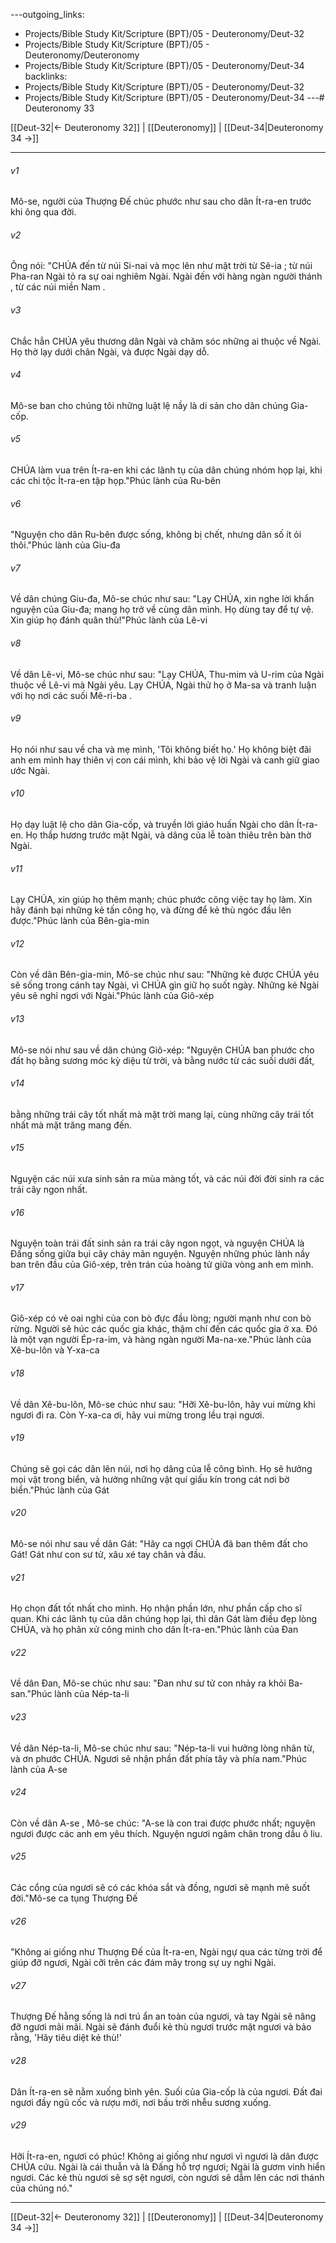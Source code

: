 ---outgoing_links:
  - Projects/Bible Study Kit/Scripture (BPT)/05 - Deuteronomy/Deut-32
  - Projects/Bible Study Kit/Scripture (BPT)/05 - Deuteronomy/Deuteronomy
  - Projects/Bible Study Kit/Scripture (BPT)/05 - Deuteronomy/Deut-34
backlinks:
  - Projects/Bible Study Kit/Scripture (BPT)/05 - Deuteronomy/Deut-32
  - Projects/Bible Study Kit/Scripture (BPT)/05 - Deuteronomy/Deut-34
---# Deuteronomy 33

[[Deut-32|← Deuteronomy 32]] | [[Deuteronomy]] | [[Deut-34|Deuteronomy 34 →]]
***



###### v1 
Mô-se, người của Thượng Đế chúc phước như sau cho dân Ít-ra-en trước khi ông qua đời. 

###### v2 
Ông nói: "CHÚA đến từ núi Si-nai và mọc lên như mặt trời từ Sê-ia ; từ núi Pha-ran Ngài tỏ ra sự oai nghiêm Ngài. Ngài đến với hàng ngàn người thánh , từ các núi miền Nam . 

###### v3 
Chắc hẳn CHÚA yêu thương dân Ngài và chăm sóc những ai thuộc về Ngài. Họ thờ lạy dưới chân Ngài, và được Ngài dạy dỗ. 

###### v4 
Mô-se ban cho chúng tôi những luật lệ nầy là di sản cho dân chúng Gia-cốp. 

###### v5 
CHÚA làm vua trên Ít-ra-en khi các lãnh tụ của dân chúng nhóm họp lại, khi các chi tộc Ít-ra-en tập họp."Phúc lành của Ru-bên 

###### v6 
"Nguyện cho dân Ru-bên được sống, không bị chết, nhưng dân số ít ỏi thôi."Phúc lành của Giu-đa 

###### v7 
Về dân chúng Giu-đa, Mô-se chúc như sau: "Lạy CHÚA, xin nghe lời khẩn nguyện của Giu-đa; mang họ trở về cùng dân mình. Họ dùng tay để tự vệ. Xin giúp họ đánh quân thù!"Phúc lành của Lê-vi 

###### v8 
Về dân Lê-vi, Mô-se chúc như sau: "Lạy CHÚA, Thu-mim và U-rim của Ngài thuộc về Lê-vi mà Ngài yêu. Lạy CHÚA, Ngài thử họ ở Ma-sa và tranh luận với họ nơi các suối Mê-ri-ba . 

###### v9 
Họ nói như sau về cha và mẹ mình, 'Tôi không biết họ.' Họ không biệt đãi anh em mình hay thiên vị con cái mình, khi bảo vệ lời Ngài và canh giữ giao ước Ngài. 

###### v10 
Họ dạy luật lệ cho dân Gia-cốp, và truyền lời giáo huấn Ngài cho dân Ít-ra-en. Họ thắp hương trước mặt Ngài, và dâng của lễ toàn thiêu trên bàn thờ Ngài. 

###### v11 
Lạy CHÚA, xin giúp họ thêm mạnh; chúc phước công việc tay họ làm. Xin hãy đánh bại những kẻ tấn công họ, và đừng để kẻ thù ngóc đầu lên được."Phúc lành của Bên-gia-min 

###### v12 
Còn về dân Bên-gia-min, Mô-se chúc như sau: "Những kẻ được CHÚA yêu sẽ sống trong cánh tay Ngài, vì CHÚA gìn giữ họ suốt ngày. Những kẻ Ngài yêu sẽ nghỉ ngơi với Ngài."Phúc lành của Giô-xép 

###### v13 
Mô-se nói như sau về dân chúng Giô-xép: "Nguyện CHÚA ban phước cho đất họ bằng sương móc kỳ diệu từ trời, và bằng nước từ các suối dưới đất, 

###### v14 
bằng những trái cây tốt nhất mà mặt trời mang lại, cùng những cây trái tốt nhất mà mặt trăng mang đến. 

###### v15 
Nguyện các núi xưa sinh sản ra mùa màng tốt, và các núi đời đời sinh ra các trái cây ngon nhất. 

###### v16 
Nguyện toàn trái đất sinh sản ra trái cây ngon ngọt, và nguyện CHÚA là Đấng sống giữa bụi cây cháy mãn nguyện. Nguyện những phúc lành nầy ban trên đầu của Giô-xép, trên trán của hoàng tử giữa vòng anh em mình. 

###### v17 
Giô-xép có vẻ oai nghi của con bò đực đầu lòng; người mạnh như con bò rừng. Người sẽ húc các quốc gia khác, thậm chí đến các quốc gia ở xa. Đó là một vạn người Ép-ra-im, và hàng ngàn người Ma-na-xe."Phúc lành của Xê-bu-lôn và Y-xa-ca 

###### v18 
Về dân Xê-bu-lôn, Mô-se chúc như sau: "Hỡi Xê-bu-lôn, hãy vui mừng khi ngươi đi ra. Còn Y-xa-ca ơi, hãy vui mừng trong lều trại ngươi. 

###### v19 
Chúng sẽ gọi các dân lên núi, nơi họ dâng của lễ công bình. Họ sẽ hưởng mọi vật trong biển, và hưởng những vật quí giấu kín trong cát nơi bờ biển."Phúc lành của Gát 

###### v20 
Mô-se nói như sau về dân Gát: "Hãy ca ngợi CHÚA đã ban thêm đất cho Gát! Gát như con sư tử, xâu xé tay chân và đầu. 

###### v21 
Họ chọn đất tốt nhất cho mình. Họ nhận phần lớn, như phần cấp cho sĩ quan. Khi các lãnh tụ của dân chúng họp lại, thì dân Gát làm điều đẹp lòng CHÚA, và họ phân xử công minh cho dân Ít-ra-en."Phúc lành của Đan 

###### v22 
Về dân Đan, Mô-se chúc như sau: "Đan như sư tử con nhảy ra khỏi Ba-san."Phúc lành của Nép-ta-li 

###### v23 
Về dân Nép-ta-li, Mô-se chúc như sau: "Nép-ta-li vui hưởng lòng nhân từ, và ơn phước CHÚA. Ngươi sẽ nhận phần đất phía tây và phía nam."Phúc lành của A-se 

###### v24 
Còn về dân A-se , Mô-se chúc: "A-se là con trai được phước nhất; nguyện ngươi được các anh em yêu thích. Nguyện ngươi ngâm chân trong dầu ô liu. 

###### v25 
Các cổng của ngươi sẽ có các khóa sắt và đồng, ngươi sẽ mạnh mẽ suốt đời."Mô-se ca tụng Thượng Đế 

###### v26 
"Không ai giống như Thượng Đế của Ít-ra-en, Ngài ngự qua các từng trời để giúp đỡ ngươi, Ngài cỡi trên các đám mây trong sự uy nghi Ngài. 

###### v27 
Thượng Đế hằng sống là nơi trú ẩn an toàn của ngươi, và tay Ngài sẽ nâng đỡ ngươi mãi mãi. Ngài sẽ đánh đuổi kẻ thù ngươi trước mặt ngươi và bảo rằng, 'Hãy tiêu diệt kẻ thù!' 

###### v28 
Dân Ít-ra-en sẽ nằm xuống bình yên. Suối của Gia-cốp là của ngươi. Đất đai ngươi đầy ngũ cốc và rượu mới, nơi bầu trời nhễu sương xuống. 

###### v29 
Hỡi Ít-ra-en, ngươi có phúc! Không ai giống như ngươi vì ngươi là dân được CHÚA cứu. Ngài là cái thuẫn và là Đấng hỗ trợ ngươi; Ngài là gươm vinh hiển ngươi. Các kẻ thù ngươi sẽ sợ sệt ngươi, còn ngươi sẽ dẫm lên các nơi thánh của chúng nó."

***
[[Deut-32|← Deuteronomy 32]] | [[Deuteronomy]] | [[Deut-34|Deuteronomy 34 →]]
